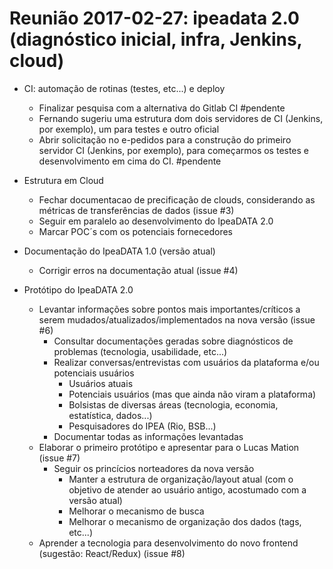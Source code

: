 
# Reunião 2017-02-27: ipeadata 2.0 (diagnóstico inicial, infra, Jenkins, cloud)


- CI: automação de rotinas (testes, etc...) e deploy
    - Finalizar pesquisa com a alternativa do Gitlab CI #pendente
    - Fernando sugeriu uma estrutura dom dois servidores de CI (Jenkins, por exemplo), um para testes e outro oficial
    - Abrir solicitação no e-pedidos para a construção do primeiro servidor CI (Jenkins, por exemplo), para começarmos os testes e desenvolvimento em cima do CI. #pendente

- Estrutura em Cloud
    - Fechar documentacao de precificação de clouds, considerando as métricas de transferências de dados (issue #3)
    - Seguir em paralelo ao desenvolvimento do IpeaDATA 2.0
    - Marcar POC´s com os potenciais fornecedores
    
- Documentação do IpeaDATA 1.0 (versão atual)
    - Corrigir erros na documentação atual (issue #4)
    

- Protótipo do IpeaDATA 2.0
    - Levantar informações sobre pontos mais importantes/críticos a serem mudados/atualizados/implementados na nova versão (issue #6)
        - Consultar documentações geradas sobre diagnósticos de problemas (tecnologia, usabilidade, etc...)
        - Realizar conversas/entrevistas com usuários da plataforma e/ou potenciais usuários
            - Usuários atuais
            - Potenciais usuários (mas que ainda não viram a plataforma)
            - Bolsistas de diversas áreas (tecnologia, economia, estatística, dados...)
            - Pesquisadores do IPEA (Rio, BSB...)
        - Documentar todas as informações levantadas
    - Elaborar o primeiro protótipo e apresentar para o Lucas Mation (issue #7)
        - Seguir os princícios norteadores da nova versão
            - Manter a estrutura de organização/layout atual (com o objetivo de atender ao usuário antigo, acostumado com a versão atual)
            - Melhorar o mecanismo de busca
            - Melhorar o mecanismo de organização dos dados (tags, etc...)
    - Aprender a tecnologia para desenvolvimento do novo frontend (sugestão: React/Redux) (issue #8)